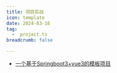 ```yaml
---
title: 项目实战
icon: template
date: 2024-03-16
tag: 
  -  project.ts
breadcrumb: false

---
```




- [一个基于Springboot3+vue3的模板项目](./project-template/)
